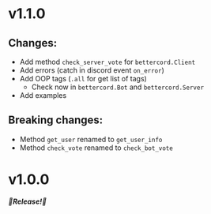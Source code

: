 # v1.1.0

## Changes:

- Add method `check_server_vote` for `bettercord.Client`
- Add errors (catch in discord event `on_error`)
- Add OOP tags (`.all` for get list of tags)
    - Check now in `bettercord.Bot` and `bettercord.Server`
- Add examples

## Breaking changes:

- Method `get_user` renamed to `get_user_info`
- Method `check_vote` renamed to `check_bot_vote`

# v1.0.0

***🎉Release!🎉***
